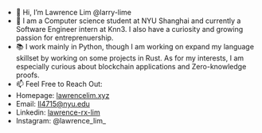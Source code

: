 - 👋 Hi, I’m Lawrence Lim @larry-lime
- 🌱 I am a Computer science student at NYU Shanghai and currently a Software Engineer intern at Knn3. I also have a curiosity and growing passion for entreprenuership. 
- 📚 I work mainly in Python, though I am working on expand my language skillset by working on some projects in Rust. As for my interests, I am especially curious about blockchain applications and Zero-knowledge proofs. 
- 📫 Feel Free to Reach Out:
- Homepage: [lawrencelim.xyz](https://lawrencelim.xyz/)
- Email: ll4715@nyu.edu
- Linkedin: [lawrence-rx-lim](https://www.linkedin.com/in/lawrence-rx-lim/)
- Instagram: @lawrence_lim_

<!---
larry-lime/larry-lime is a ✨ special ✨ repository because its `README.md` (this file) appears on your GitHub profile.
You can click the Preview link to take a look at your changes.
--->
